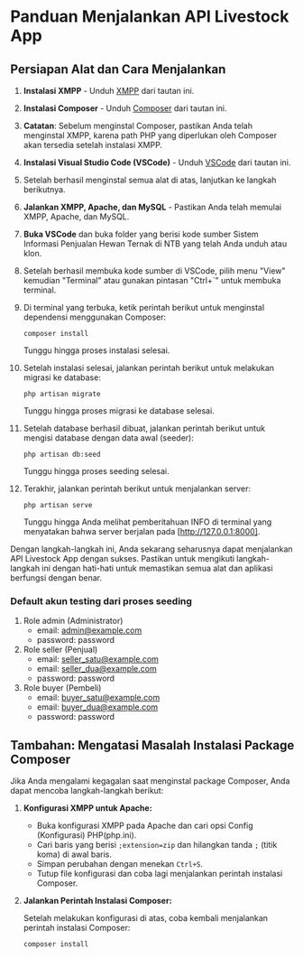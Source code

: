 # Panduan Menjalankan API Livestock App

## Persiapan Alat dan Cara Menjalankan

1. **Instalasi XMPP** - Unduh [XMPP](https://www.apachefriends.org/download.html) dari tautan ini.

2. **Instalasi Composer** - Unduh [Composer](https://getcomposer.org/download) dari tautan ini.

3. **Catatan**: Sebelum menginstal Composer, pastikan Anda telah menginstal XMPP, karena path PHP yang diperlukan oleh Composer akan tersedia setelah instalasi XMPP.

4. **Instalasi Visual Studio Code (VSCode)** - Unduh [VSCode](https://code.visualstudio.com/download) dari tautan ini.

5. Setelah berhasil menginstal semua alat di atas, lanjutkan ke langkah berikutnya.

6. **Jalankan XMPP, Apache, dan MySQL** - Pastikan Anda telah memulai XMPP, Apache, dan MySQL.

7. **Buka VSCode** dan buka folder yang berisi kode sumber Sistem Informasi Penjualan Hewan Ternak di NTB yang telah Anda unduh atau klon.

8. Setelah berhasil membuka kode sumber di VSCode, pilih menu "View" kemudian "Terminal" atau gunakan pintasan "Ctrl+`" untuk membuka terminal.

9. Di terminal yang terbuka, ketik perintah berikut untuk menginstal dependensi menggunakan Composer:
   ```shell
   composer install
   ```
   Tunggu hingga proses instalasi selesai.
10. Setelah instalasi selesai, jalankan perintah berikut untuk melakukan migrasi ke database:
    ```shell
    php artisan migrate
    ```
    Tunggu hingga proses migrasi ke database selesai.
11. Setelah database berhasil dibuat, jalankan perintah berikut untuk mengisi database dengan data awal (seeder):
    ```shell
    php artisan db:seed
    ```
    Tunggu hingga proses seeding selesai.
12. Terakhir, jalankan perintah berikut untuk menjalankan server:
    ```shell
    php artisan serve
    ```
    Tunggu hingga Anda melihat pemberitahuan INFO di terminal yang menyatakan bahwa server berjalan pada [http://127.0.0.1:8000].

Dengan langkah-langkah ini, Anda sekarang seharusnya dapat menjalankan API Livestock App dengan sukses. Pastikan untuk mengikuti langkah-langkah ini dengan hati-hati untuk memastikan semua alat dan aplikasi berfungsi dengan benar.

### Default akun testing dari proses seeding
1. Role admin (Administrator)
   - email: admin@example.com
   - password: password
2. Role seller (Penjual)
   - email: seller_satu@example.com 
   - email: seller_dua@example.com
   - password: password
3. Role buyer (Pembeli)
   - email: buyer_satu@example.com
   - email: buyer_dua@example.com
   - password: password
  
## Tambahan: Mengatasi Masalah Instalasi Package Composer

Jika Anda mengalami kegagalan saat menginstal package Composer, Anda dapat mencoba langkah-langkah berikut:

1. **Konfigurasi XMPP untuk Apache:**

   - Buka konfigurasi XMPP pada Apache dan cari opsi Config (Konfigurasi) PHP(php.ini).
   - Cari baris yang berisi `;extension=zip` dan hilangkan tanda `;` (titik koma) di awal baris.
   - Simpan perubahan dengan menekan `Ctrl+S`.
   - Tutup file konfigurasi dan coba lagi menjalankan perintah instalasi Composer.

2. **Jalankan Perintah Instalasi Composer:**

   Setelah melakukan konfigurasi di atas, coba kembali menjalankan perintah instalasi Composer:

   ```shell
   composer install
